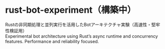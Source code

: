 # rust-bot-experiment（構築中）
Rustの非同期処理と並列実行を活用したBotアーキテクチャ実験（高速性・堅牢性検証用）<br>
Experimental bot architecture using Rust’s async runtime and concurrency features. Performance and reliability focused.

